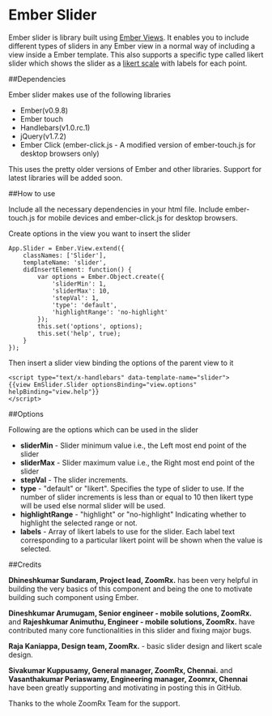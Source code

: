 Ember Slider
============

Ember slider is library built using [Ember Views](http://emberjs.com/api/classes/Ember.View.html). It enables you to include different types of sliders in any Ember view in a normal way of including a view inside a Ember template.
This also supports a specific type called likert slider which shows the slider as a [likert scale](http://en.wikipedia.org/wiki/Likert_scale) with labels for each point. 

##Dependencies

Ember slider makes use of the following libraries

* Ember(v0.9.8)
* Ember touch
* Handlebars(v1.0.rc.1)
* jQuery(v1.7.2)
* Ember Click (ember-click.js - A modified version of ember-touch.js for desktop browsers only)

This uses the pretty older versions of Ember and other libraries. Support for latest libraries will be added soon.

##How to use

Include all the necessary dependencies in your html file. Include ember-touch.js for mobile devices and ember-click.js for desktop browsers.

Create options in the view you want to insert the slider

 
    App.Slider = Ember.View.extend({
    	classNames: ['Slider'],
    	templateName: 'slider',
    	didInsertElement: function() {
            var options = Ember.Object.create({
                'sliderMin': 1,
                'sliderMax': 10,
                'stepVal': 1,
                'type': 'default',
                'highlightRange': 'no-highlight'
            });
    		this.set('options', options);
    		this.set('help', true);
    	}
    });
 
Then insert a slider view binding the options of the parent view to it

 
    <script type="text/x-handlebars" data-template-name="slider">
    {{view EmSlider.Slider optionsBinding="view.options" helpBinding="view.help"}}
    </script>
 

##Options

Following are the options which can be used in the slider

* **sliderMin** - Slider minimum value i.e., the Left most end point of the slider
* **sliderMax** - Slider maximum value i.e., the Right most end point of the slider
* **stepVal** - The slider increments. 
* **type** - "default" or "likert". Specifies the type of slider to use. If the number of slider increments is less than or equal to 10 then likert type will be used else normal slider will be used.
* **highlightRange** - "highlight" or "no-highlight" Indicating whether to highlight the selected range or not.
* **labels** - Array of likert labels to use for the slider. Each label text corresponding to a particular likert point will be shown when the value is selected.

##Credits

**Dhineshkumar Sundaram, Project lead, ZoomRx.** has been very helpful in building the very basics of this component and being the one to motivate building such component using Ember.

**Dineshkumar Arumugam, Senior engineer - mobile solutions, ZoomRx.** and **Rajeshkumar Animuthu, Engineer - mobile solutions, ZoomRx.** have contributed many core functionalities in this slider and fixing major bugs.

**Raja Kaniappa, Design team, ZoomRx.** - basic slider design and likert scale design.

**Sivakumar Kuppusamy, General manager, ZoomRx, Chennai.** and **Vasanthakumar Periaswamy, Engineering manager, Zoomrx, Chennai** have been greatly supporting and motivating in posting this in GitHub.

Thanks to the whole ZoomRx Team for the support.
